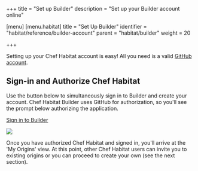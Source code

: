 +++
title = "Set up Builder"
description = "Set up your Builder account online"

[menu]
  [menu.habitat]
    title = "Set Up Builder"
    identifier = "habitat/reference/builder-account"
    parent = "habitat/builder"
    weight = 20

+++


Setting up your Chef Habitat account is easy! All you need is a valid [GitHub account](https://github.com/join).

## Sign-in and Authorize Chef Habitat

Use the button below to simultaneously sign in to Builder and create your account. Chef Habitat Builder uses GitHub for authorization, so you'll see the prompt below authorizing the application.

<a href="https://bldr.habitat.sh/#/sign-in" class="button cta" target="_blank">Sign in to Builder</a>

<img src="/images/screenshots/authorize.png">

Once you have authorized Chef Habitat and signed in, you'll arrive at the 'My Origins' view. At this point, other Chef Habitat users can invite you to existing origins or you can proceed to create your own (see the next section).
